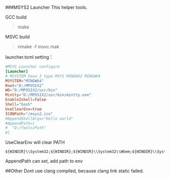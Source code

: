 ###MSYS2 Launcher
This helper tools.

GCC build     
>make 

MSVC build   
>nmake -f msvc.mak

launcher.toml setting：   
```toml
#MSYS Launcher configure
[Launcher]
# MSYSTEM hava 3 type MSYS MINGW32 MINGW64
MSYSTEM="MINGW64"
Root="D:/MPOSIX2"
WD="D:/MPOSIX2/usr/bin"
Mintty="D:/MPOSIX2/usr/bin/mintty.exe"
EnableZshell=false
Shell="bash"
UseClearEnv=true
ICONPath="/msys2.ico"
#AppendShellArgs="Hello world"
#AppendPath=[
#  "D:/Tools/Path"
#]
```

UseClearEnv will clear PATH
```
${WINDIR}\\System32;${WINDIR};${WINDIR}\\System32\\Wbem;${WINDIR}\\System32\\WindowsPowerShell\\v1.0\\
```

AppendPath can set, add path to env


##Other
Dont use clang compiled, because clang link static failed.